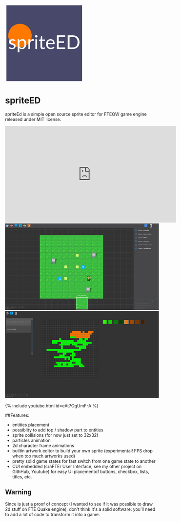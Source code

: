 <img src="game/gfx/press/sprited_logo.png" alt="logo" style="text-align:center" class="inline"/>

# spriteED
spriteEd is a simple open source sprite editor for FTEQW game engine released under MIT license.

<iframe width="560" height="315" src="https://www.youtube.com/embed/eAt7OgUmF-A" frameborder="0" allow="autoplay; encrypted-media" allowfullscreen></iframe>

<img src="game/gfx/press/shot1.jpg" alt="logo" style="text-align:center" class="inline"/>

<img src="game/gfx/press/shot2.jpg" alt="logo" style="text-align:center" class="inline"/>

{% include youtube.html id=eAt7OgUmF-A %}

##Features:

- entities placement
- possiblity to add top / shadow part to entities
- sprite collisions (for now just set to 32x32)
- particles animation
- 2d character frame animations
- builtin artwork editor to build your own sprite (experimental! FPS drop when too much artworks used)
- pretty solid game states for fast switch from one game state to another
- CUI embedded (craFTEr User Interface, see my other project on GithHub, Youtube) for  easy UI placementof buttons, checkbox, lists, titles, etc.


## Warning
Since is just a proof of concept (I wanted to see if it was possible to draw 2d stuff on FTE Quake engine), don't think it's a solid software: you'll need to add a lot of code to transform it into a game.
